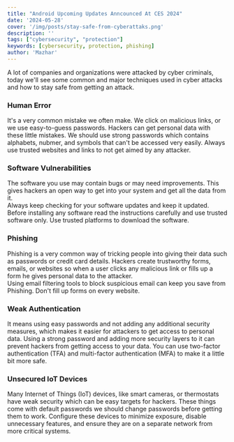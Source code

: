 ```yaml
---
title: "Android Upcoming Updates Anncounced At CES 2024"
date: '2024-05-28'
cover: '/img/posts/stay-safe-from-cyberattaks.png'
description: ''
tags: ["cybersecurity", "protection"]
keywords: [cybersecurity, protection, phishing]
author: 'Mazhar'
---
```


A lot of companies and organizations were attacked by cyber criminals, today we'll see some common and major techniques used in cyber attacks and how to stay safe from getting an attack.

### Human Error
It's a very common mistake we often make. We click on malicious links, or we use easy-to-guess passwords. Hackers can get personal data with these little mistakes.
We should use strong passwords which contains alphabets, nubmer, and symbols that can't be accessed very easily. Always use trusted websites and links to not get aimed by any attacker. 

### Software Vulnerabilities
The software you use may contain bugs or may need improvements. This gives hackers an open way to get into your system and get all the data from it.      
Always keep checking for your software updates and keep it updated. Before installing any software read the instructions carefully and use trusted software only. Use trusted platforms to download the software. 

### Phishing
Phishing is a very common way of tricking people into giving their data such as passwords or credit card details. Hackers create trustworthy forms, emails, or websites so when a user clicks any malicious link or fills up a form he gives personal data to the attacker.  
Using email filtering tools to block suspicious email can keep you save from Phishing. Don't fill up forms on every website. 

### Weak Authentication
It means using easy passwords and not adding any additional security measures, which makes it easier for attackers to get access to personal data. 
Using a strong password and adding more security layers to it can prevent hackers from getting access to your data. You can use two-factor authentication (TFA) and multi-factor authentication (MFA) to make it a little bit more safe.

### Unsecured IoT Devices
Many Internet of Things (IoT) devices, like smart cameras, or thermostats have weak security which can be easy targets for hackers. 
These things come with default passwords we should change passwords before getting them to work. Configure these devices to minimize exposure, disable unnecessary features, and ensure they are on a separate network from more critical systems.   